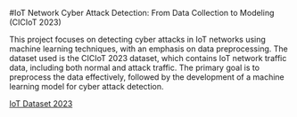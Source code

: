 #IoT Network Cyber Attack Detection: From Data Collection to Modeling (CICIoT 2023)


This project focuses on detecting cyber attacks in IoT networks using machine learning techniques, with an emphasis on data preprocessing. The dataset used is the CICIoT 2023 dataset, which contains IoT network traffic data, including both normal and attack traffic. The primary goal is to preprocess the data effectively, followed by the development of a machine learning model for cyber attack detection.

[IoT Dataset 2023](https://www.unb.ca/cic/datasets/iotdataset-2023.html)
